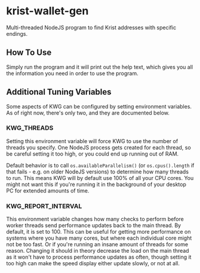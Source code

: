 # krist-wallet-gen
Multi-threaded NodeJS program to find Krist addresses with specific endings.

## How To Use
Simply run the program and it will print out the help text, which gives you all the information you need in order to use the program.

## Additional Tuning Variables
Some aspects of KWG can be configured by setting environment variables. As of right now, there's only two, and they are documented below.

### KWG_THREADS
Setting this environment variable will force KWG to use the number of threads you specify.
One NodeJS process gets created for each thread, so be careful setting it too high, or you could end up running out of RAM.

Default behavior is to call `os.availableParallelism()` (or `os.cpus().length` if that fails - e.g. on older NodeJS versions) to determine how many threads to run. 
This means KWG will by default use 100% of all your CPU cores. You might not want this if you're running it in the background of your desktop PC for extended amounts of time.

### KWG_REPORT_INTERVAL
This environment variable changes how many checks to perform before worker threads send performance updates back to the main thread. By default, it is set to 100.
This can be useful for getting more performance on systems where you have many cores, but where each individual core might not be too fast. Or if you're running an insane amount of threads for some reason.
Changing it should in theory decrease the load on the main thread as it won't have to process performance updates as often, though setting it too high can make the speed display either update slowly, or not at all.
